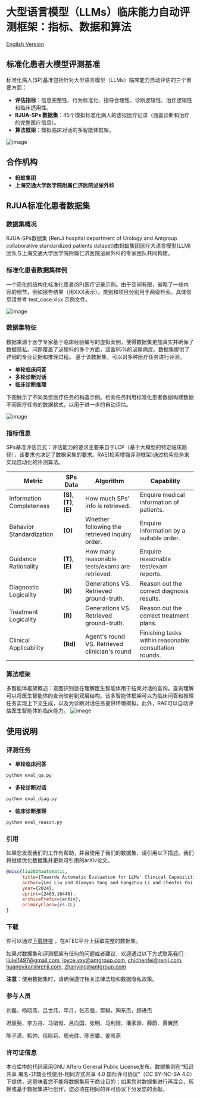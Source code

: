 # 大型语言模型（LLMs）临床能力自动评测框架：指标、数据和算法
[English Version](https://github.com/Alipay-Med/SPs_benchamark/README.md)
## 标准化患者大模型评测基准
标准化病人(SP)基准包括针对大型语言模型（LLMs）临床能力自动评估的三个重要方面：
- **评估指标**：信息完整性、行为标准化、指导合理性、诊断逻辑性、治疗逻辑性和临床适用性。
- **RJUA-SPs 数据集**：45个模拟标准化病人的虚拟医疗记录（涵盖诊断和治疗的完整医疗信息）。
- **算法框架**：模拟临床对话的多智能体框架。

![image](https://github.com/Alipay-Med/SPs_benchamark/pic/tease-1.png)


## 合作机构
- **蚂蚁集团**
- **上海交通大学医学院附属仁济医院泌尿外科**

## RJUA标准化患者数据集

### 数据集概况

RJUA-SPs数据集 (RenJi hospital department of Urology and Antgroup collaborative standardized patients dataset)由蚂蚁集团医疗大语言模型(LLM)团队与上海交通大学医学院附属仁济医院泌尿外科的专家团队共同构建。

### 标准化患者数据集样例

一个简化的结构化标准化患者(SP)医疗记录示例。由于空间有限，省略了一些内容的细节，例如报告结果（用XXX表示）。类别和项目分别用于两级检索。具体信息请参考 test_case.xlsx 示例文件。

![image](https://github.com/Alipay-Med/SPs_benchamark/pic/SPs_template-1.png)


### 数据集特征
数据来源于医学专家基于临床经验编写的虚拟案例，使得数据集更加真实并确保了数据隐私。问题覆盖了泌尿科的多个方面，涵盖95%的泌尿病症。数据集提供了详细的专业证据和推理过程。
基于该数据集，可以对多种医疗任务进行评测。

- **单轮临床问答**
- **多轮诊断对话**
- **临床诊断推理**

下图展示了不同类型医疗任务的构造示例。检索任务利用标准化患者数据构建数据不同医疗任务的数据格式，以用于进一步的自动评估。

![image](//github.com/Alipay-Med/SPs_benchamark/pic/tasks-1.png)


### 指标信息
SPs基准评估范式：评估能力的要求主要来自于LCP（基于大模型的特定临床路径），该要求也决定了数据采集的要求。RAE(检索增强评测框架)通过检索任务来实现自动化的评测算法。

| **Metric**             | **SPs Data**           | **Algorithm**          | **Capability**                                       |
|------------------------|------------------------|------------------------|------------------------------------------------------|
| Information Completeness | **(S)**, **(T)**, **(E)** | How much SPs' info is retrieved. | Enquire medical information of patients. |
| Behavior Standardization | **(O)**                | Whether following the retrieved inquiry order. | Enquire information by a suitable order.  |
| Guidance Rationality    | **(T)**, **(E)**        | How many reasonable tests/exams are retrieved. | Enquire reasonable test/exam reports.  |
| Diagnostic Logicality   | **(R)**                | Generations VS. Retrieved ground-truth. | Reason out the correct diagnosis results.  |
| Treatment Logicality    | **(R)**                | Generations VS. Retrieved ground-truth. | Reason out the correct treatment plans.    |
| Clinical Applicability   | **(Rd)**               | Agent's round VS. Retrieved clinician's round | Finishing tasks within reasonable consultation rounds. |

### 算法框架
多智能体框架概述：意图识别旨在理解医生智能体用于结束对话的查询。查询理解可以将医生智能体的查询映射到双层结构。该多智能体框架可以为临床问答和推理任务实现上下文生成，以及为诊断对话任务提供环境模拟。此外，RAE可以自动评估医生智能体的临床能力。
![image](//github.com/Alipay-Med/SPs_benchamark/pic/multi-agent-frame-1.png)


## 使用说明

### 评测任务

- **单轮临床问答**

```bash
python eval_qa.py
```

- **多轮诊断对话**

```bash
python eval_diag.py
```

- **临床诊断推理**

```bash
python eval_reason.py
```


### 引用

如果您发现我们的工作有帮助，并且使用了我们的数据集，请引用以下描述。我们将继续优化数据集并更新可引用的arXiv论文。

```bibtex
@misc{liu2024automatic,
      title={Towards Automatic Evaluation for LLMs' Clinical Capabilities: Metric, Data, and Algorithm}, 
      author={Lei Liu and Xiaoyan Yang and Fangzhou Li and Chenfei Chi and Yue Shen and Shiwei Lyu and Ming Zhang and Xiaowei Ma and Xiangguo Lyu and Liya Ma and Zhiqiang Zhang and Wei Xue and Yiran Huang and Jinjie Gu},
      year={2024},
      eprint={2403.16446},
      archivePrefix={arXiv},
      primaryClass={cs.CL}
}
```

### 下载
你可以通过[下载链接](https://www.atecup.cn/dataSetDetailOpen/51) ，在ATEC平台上获取完整的数据集。

如果对数据集和评测框架有任何的问题或者建议，欢迎通过以下方式联系我们：
 [liulei1497@gmail.com](liulei1497@gmail.com), [joyce.yxy@antgroup.com](joyce.yxy@antgroup.com), [chichenfei@renji.com](chichenfei@renji.com), [huangyiran@renji.com](huangyiran@renji.com), [zhanying@antgroup.com](zhanying@antgroup.com)

**注意**：使用数据集时，请确保遵守相关法律法规和数据隐私政策。

### 参与人员
刘磊，杨晓燕，吕世伟，申月，张志强，樊聪，陶东杰，顾进杰

迟辰斐、李方舟、马硝惟、吕向国、张明、马利娅、潘家骅、薛蔚、黄翼然

陈子潇、甄帅、徐晓莉、周光胜、陈志攀、姜凯燕

### 许可证信息
本仓库中的代码采用GNU Affero General Public License发布。数据集则在“知识共享 署名-非商业性使用-相同方式共享 4.0 国际许可协议”（CC BY-NC-SA 4.0）下提供，这意味着您不能将数据集用于商业目的；如果您对数据集进行再混合、转换或基于数据集进行创作，您必须在相同的许可协议下分发您的贡献。